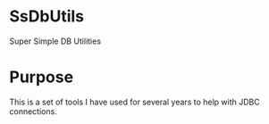 # SsDbUtils
Super Simple DB Utilities

# Purpose

This is a set of tools I have used for several years to help with JDBC connections.
